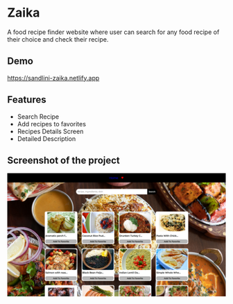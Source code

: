 # Zaika

A food recipe finder website where user can search for any food recipe of their choice and check their recipe. 

## Demo

https://sandlini-zaika.netlify.app


## Features

- Search Recipe
- Add recipes to favorites
- Recipes Details Screen 
- Detailed Description


## Screenshot of the project
<img src = "./public/HomePage.png" />
